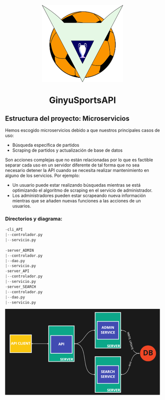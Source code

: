 <div align="center">
  <img src="img/giniu.png" height="250"></img>
  <h1>GinyuSportsAPI</h1>
</div>

## Estructura del proyecto: Microservicios
Hemos escogido microservicios debido a que nuestros principales casos de uso:

- Búsqueda específica de partidos
- Scraping de partidos y actualización de base de datos

Son acciones complejas que no están relacionadas por lo que es factible separar cada uso en un servidor diferente de tal forma que no sea necesario detener la API cuando se necesita realizar mantenimiento en alguno de los servicios. Por ejemplo: 

- Un usuario puede estar realizando búsquedas mientras se está optimizando el algoritmo de scraping en el servicio de administrador.
- Los administradores pueden estar scrapeando nueva información mientras que se añaden nuevas funciones a las acciones de un usuarios.

### Directorios y diagrama:

```py
-cli_API
|--controlador.py
|--servicio.py

-server_ADMIN
|--controlador.py
|--dao.py
|--servicio.py
-server_API
|--controlador.py
|--servicio.py
-server_SEARCH
|--controlador.py
|--dao.py
|--servicio.py
```

![](img/diagram.png)